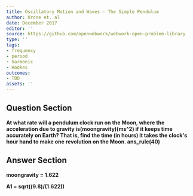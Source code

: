 ```yaml
---
title: Oscillatory Motion and Waves - The Simple Pendulum
author: Urone et. al
date: December 2017
editor: ''
source: https://github.com/openwebwork/webwork-open-problem-library
type: ''
tags:
- frequency
- period
- harmonic
- Hookes
outcomes:
- TBD
assets: ''
---
```


## Question Section 

<b>
At what rate will a pendulum clock run on the Moon, where the acceleration due to gravity is(moongravity)(ms^2) if it keeps time accurately on Earth? That is, find the time (in hours) it takes the clock's hour hand to make one revolution on the Moon.
ans_rule(40)


## Answer Section

moongravity = 1.622 

A1 = sqrt((9.8)/(1.622))